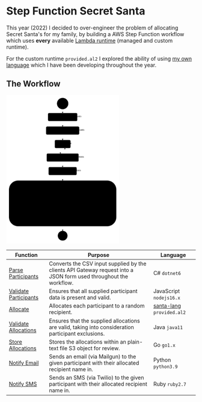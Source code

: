 # Step Function Secret Santa

This year (2022) I decided to over-engineer the problem of allocating Secret Santa's for my family, by building a AWS Step Function workflow which uses **every** available [Lambda runtime](https://docs.aws.amazon.com/lambda/latest/dg/lambda-runtimes.html) (managed and custom runtime).

For the custom runtime `provided.al2` I explored the ability of using [my own language](https://github.com/eddmann/santa-lang-ts) which I have been developing throughout the year.

## The Workflow

<img src="./workflow.svg" width="300px" />

| Function                                              | Purpose                                                                                                           | Language                                                                                   |
| ----------------------------------------------------- | ----------------------------------------------------------------------------------------------------------------- | ------------------------------------------------------------------------------------------ |
| [Parse Participants](./src/parse-participants/)       | Converts the CSV input supplied by the clients API Gateway request into a JSON form used throughout the workflow. | C# `dotnet6`                                                                               |
| [Validate Participants](./src/validate-participants/) | Ensures that all supplied participant data is present and valid.                                                  | JavaScript `nodejs16.x`                                                                    |
| [Allocate](./src/allocate/)                           | Allocates each participant to a random recipient.                                                                 | [santa-lang](https://github.com/eddmann/santa-lang-ts/tree/main/src/lambda) `provided.al2` |
| [Validate Allocations](./src/validate-allocations/)   | Ensures that the supplied allocations are valid, taking into consideration participant exclusions.                | Java `java11`                                                                              |
| [Store Allocations](./src/store-allocations/)         | Stores the allocations within an plain-text file S3 object for review.                                            | Go `go1.x`                                                                                 |
| [Notify Email](./src/notify-email/)                   | Sends an email (via Mailgun) to the given participant with their allocated recipient name in.                     | Python `python3.9`                                                                         |
| [Notify SMS](./src/notify-sms/)                       | Sends an SMS (via Twilio) to the given participant with their allocated recipient name in.                        | Ruby `ruby2.7`                                                                             |

